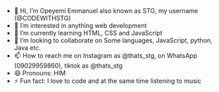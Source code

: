 - 👋 Hi, I’m Opeyemi Emmanuel also known as STG, my username (@CODEWITHSTG)
- 👀 I’m interested in anything web development
- 🌱 I’m currently learning HTML, CSS and JavaScript
- 💞️ I’m looking to collaborate on Some languages, JavaScript, python, Java etc.
- 📫 How to reach me on Instagram as @thats_stg, on WhatsApp (09029959860), tiktok as @thats_stg
- 😄 Pronouns: HIM
- ⚡ Fun fact: I love to code and at the same time listening to music

<!---
lifeofstg/lifeofstg is a ✨ special ✨ repository because its `README.md` (this file) appears on your GitHub profile.
You can click the Preview link to take a look at your changes.
--->
